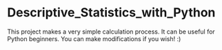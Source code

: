 # Descriptive_Statistics_with_Python
 This project makes a very simple calculation process. It can be useful for Python beginners. You can make modifications if you wish! :)
